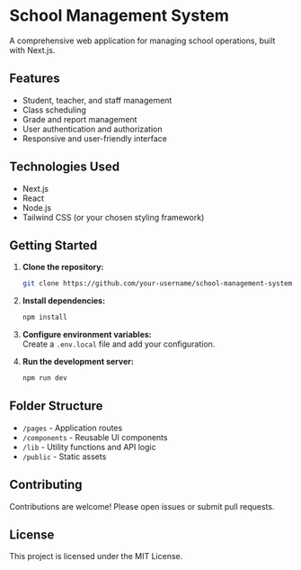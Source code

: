 # School Management System

A comprehensive web application for managing school operations, built with Next.js.

## Features

- Student, teacher, and staff management
- Class scheduling
- Grade and report management
- User authentication and authorization
- Responsive and user-friendly interface

## Technologies Used

- Next.js
- React
- Node.js
- Tailwind CSS (or your chosen styling framework)

## Getting Started

1. **Clone the repository:**
   ```bash
   git clone https://github.com/your-username/school-management-system.git
   ```
2. **Install dependencies:**
   ```bash
   npm install
   ```
3. **Configure environment variables:**  
   Create a `.env.local` file and add your configuration.

4. **Run the development server:**
   ```bash
   npm run dev
   ```

## Folder Structure

- `/pages` - Application routes
- `/components` - Reusable UI components
- `/lib` - Utility functions and API logic
- `/public` - Static assets

## Contributing

Contributions are welcome! Please open issues or submit pull requests.

## License

This project is licensed under the MIT License.
